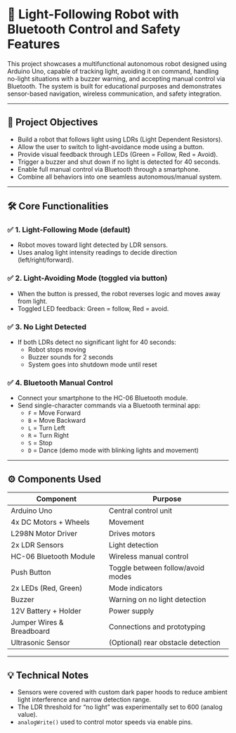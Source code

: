 # 🤖 Light-Following Robot with Bluetooth Control and Safety Features

This project showcases a multifunctional autonomous robot designed using Arduino Uno, capable of tracking light, avoiding it on command, handling no-light situations with a buzzer warning, and accepting manual control via Bluetooth. The system is built for educational purposes and demonstrates sensor-based navigation, wireless communication, and safety integration.

---

## 🎯 Project Objectives

- Build a robot that follows light using LDRs (Light Dependent Resistors).
- Allow the user to switch to light-avoidance mode using a button.
- Provide visual feedback through LEDs (Green = Follow, Red = Avoid).
- Trigger a buzzer and shut down if no light is detected for 40 seconds.
- Enable full manual control via Bluetooth through a smartphone.
- Combine all behaviors into one seamless autonomous/manual system.

---

## 🛠️ Core Functionalities

### ✅ 1. Light-Following Mode (default)
- Robot moves toward light detected by LDR sensors.
- Uses analog light intensity readings to decide direction (left/right/forward).

### ✅ 2. Light-Avoiding Mode (toggled via button)
- When the button is pressed, the robot reverses logic and moves away from light.
- Toggled LED feedback: Green = follow, Red = avoid.

### ✅ 3. No Light Detected
- If both LDRs detect no significant light for 40 seconds:
  - Robot stops moving
  - Buzzer sounds for 2 seconds
  - System goes into shutdown mode until reset

### ✅ 4. Bluetooth Manual Control
- Connect your smartphone to the HC-06 Bluetooth module.
- Send single-character commands via a Bluetooth terminal app:
  - `F` = Move Forward  
  - `B` = Move Backward  
  - `L` = Turn Left  
  - `R` = Turn Right  
  - `S` = Stop  
  - `D` = Dance (demo mode with blinking lights and movement)

---

## ⚙️ Components Used

| Component                  | Purpose                              |
|---------------------------|--------------------------------------|
| Arduino Uno               | Central control unit                 |
| 4x DC Motors + Wheels     | Movement                             |
| L298N Motor Driver        | Drives motors                        |
| 2x LDR Sensors            | Light detection                      |
| HC-06 Bluetooth Module    | Wireless manual control              |
| Push Button               | Toggle between follow/avoid modes    |
| 2x LEDs (Red, Green)      | Mode indicators                      |
| Buzzer                    | Warning on no light detection        |
| 12V Battery + Holder      | Power supply                         |
| Jumper Wires & Breadboard | Connections and prototyping          |
| Ultrasonic Sensor         | (Optional) rear obstacle detection   |

---

## 💡 Technical Notes

- Sensors were covered with custom dark paper hoods to reduce ambient light interference and narrow detection range.
- The LDR threshold for “no light” was experimentally set to 600 (analog value).
- `analogWrite()` used to control motor speeds via enable pins.


